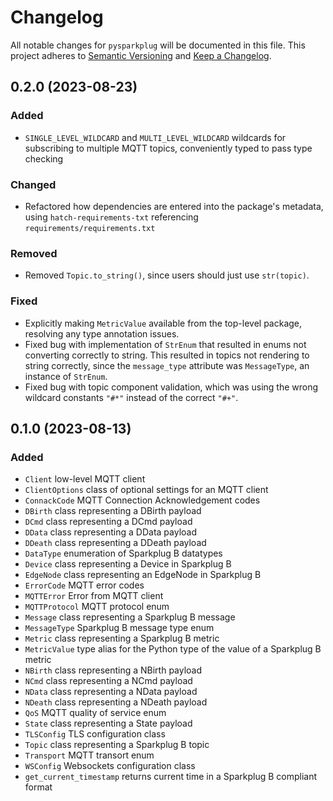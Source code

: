 # Changelog

All notable changes for `pysparkplug` will be documented in this file.
This project adheres to [Semantic Versioning](http://semver.org/) and [Keep a Changelog](http://keepachangelog.com/).

## 0.2.0 (2023-08-23)

### Added
- `SINGLE_LEVEL_WILDCARD` and `MULTI_LEVEL_WILDCARD` wildcards for subscribing to multiple MQTT topics, conveniently typed to pass type checking

### Changed
- Refactored how dependencies are entered into the package's metadata, using `hatch-requirements-txt` referencing `requirements/requirements.txt`

### Removed
- Removed `Topic.to_string()`, since users should just use `str(topic)`.

### Fixed
- Explicitly making `MetricValue` available from the top-level package, resolving any type annotation issues.
- Fixed bug with implementation of `StrEnum` that resulted in enums not converting correctly to string. This resulted in topics not rendering to string correctly, since the `message_type` attribute was `MessageType`, an instance of `StrEnum`.
- Fixed bug with topic component validation, which was using the wrong wildcard constants `"#*"` instead of the correct `"#+"`.

## 0.1.0 (2023-08-13)

### Added
- `Client` low-level MQTT client
- `ClientOptions` class of optional settings for an MQTT client
- `ConnackCode` MQTT Connection Acknowledgement codes
- `DBirth` class representing a DBirth payload
- `DCmd` class representing a DCmd payload
- `DData` class representing a DData payload
- `DDeath` class representing a DDeath payload
- `DataType` enumeration of Sparkplug B datatypes
- `Device` class representing a Device in Sparkplug B
- `EdgeNode` class representing an EdgeNode in Sparkplug B
- `ErrorCode` MQTT error codes
- `MQTTError` Error from MQTT client
- `MQTTProtocol` MQTT protocol enum
- `Message` class representing a Sparkplug B message
- `MessageType` Sparkplug B message type enum
- `Metric` class representing a Sparkplug B metric
- `MetricValue` type alias for the Python type of the value of a Sparkplug B metric
- `NBirth` class representing a NBirth payload
- `NCmd` class representing a NCmd payload
- `NData` class representing a NData payload
- `NDeath` class representing a NDeath payload
- `QoS` MQTT quality of service enum
- `State` class representing a State payload
- `TLSConfig` TLS configuration class
- `Topic` class representing a Sparkplug B topic
- `Transport` MQTT transort enum
- `WSConfig` Websockets configuration class
- `get_current_timestamp` returns current time in a Sparkplug B compliant format

